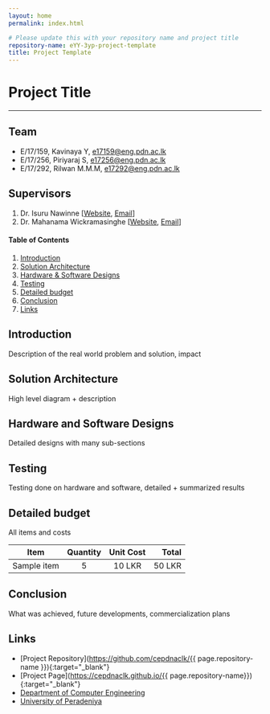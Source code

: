 ```yaml
---
layout: home
permalink: index.html

# Please update this with your repository name and project title
repository-name: eYY-3yp-project-template
title: Project Template
---
```


[comment]: # "This is the standard layout for the project, but you can clean this and use your own template"

# Project Title

---

## Team
-  E/17/159, Kavinaya Y, [e17159@eng.pdn.ac.lk](e17159@eng.pdn.ac.lk)
-  E/17/256, Piriyaraj S, [e17256@eng.pdn.ac.lk](e17256@eng.pdn.ac.lk)
-  E/17/292, Rilwan M.M.M, [e17292@eng.pdn.ac.lk](e17292@eng.pdn.ac.lk)

## Supervisors
1. Dr. Isuru Nawinne [[Website](http://www.ce.pdn.ac.lk/academic-staff/isuru-nawinne/), [Email](mailto:isurun@eng.pdn.ac.lk)]
2. Dr. Mahanama Wickramasinghe [[Website](http://www.ce.pdn.ac.lk/2021/05/02/dr-mahanama-wickramasinghe/), [Email](mailto:mahanamaw@eng.pdn.ac.lk)]


<!-- Image (photo/drawing of the final hardware) should be here -->

<!-- This is a sample image, to show how to add images to your page. To learn more options, please refer [this](https://projects.ce.pdn.ac.lk/docs/faq/how-to-add-an-image/) -->

<!-- ![Sample Image](./images/sample.png) -->

#### Table of Contents
1. [Introduction](#introduction)
2. [Solution Architecture](#solution-architecture )
3. [Hardware & Software Designs](#hardware-and-software-designs)
4. [Testing](#testing)
5. [Detailed budget](#detailed-budget)
6. [Conclusion](#conclusion)
7. [Links](#links)

## Introduction

Description of the real world problem and solution, impact


## Solution Architecture

High level diagram + description

## Hardware and Software Designs

Detailed designs with many sub-sections

## Testing

Testing done on hardware and software, detailed + summarized results

## Detailed budget

All items and costs

| Item          | Quantity  | Unit Cost  | Total  |
| ------------- |:---------:|:----------:|-------:|
| Sample item   | 5         | 10 LKR     | 50 LKR |

## Conclusion

What was achieved, future developments, commercialization plans

## Links

- [Project Repository](https://github.com/cepdnaclk/{{ page.repository-name }}){:target="_blank"}
- [Project Page](https://cepdnaclk.github.io/{{ page.repository-name}}){:target="_blank"}
- [Department of Computer Engineering](http://www.ce.pdn.ac.lk/)
- [University of Peradeniya](https://eng.pdn.ac.lk/)

[//]: # (Please refer this to learn more about Markdown syntax)
[//]: # (https://github.com/adam-p/markdown-here/wiki/Markdown-Cheatsheet)
